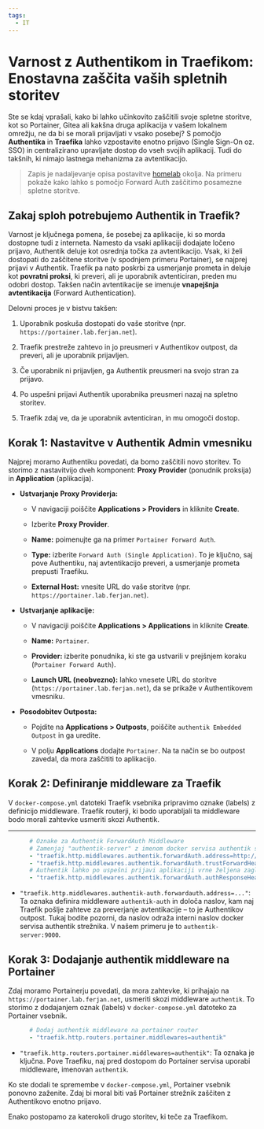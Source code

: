 ```yaml
---
tags:
  - IT
---
```


# Varnost z Authentikom in Traefikom: Enostavna zaščita vaših spletnih storitev

Ste se kdaj vprašali, kako bi lahko učinkovito zaščitili svoje spletne storitve, kot so Portainer, Gitea ali kakšna druga aplikacija v vašem lokalnem omrežju, ne da bi se morali prijavljati v vsako posebej? S pomočjo **Authentika** in **Traefika** lahko vzpostavite enotno prijavo (Single Sign-On oz. SSO) in centralizirano upravljate dostop do vseh svojih aplikacij. Tudi do takšnih, ki nimajo lastnega mehanizma za avtentikacijo.

> Zapis je nadaljevanje opisa postavitve [homelab](homelab.md) okolja. Na primeru pokaže kako lahko s pomočjo Forward Auth zaščitimo posamezne spletne storitve.

## Zakaj sploh potrebujemo Authentik in Traefik?

Varnost je ključnega pomena, še posebej za aplikacije, ki so morda dostopne tudi z interneta. Namesto da vsaki aplikaciji dodajate ločeno prijavo, Authentik deluje kot osrednja točka za avtentikacijo. Vsak, ki želi dostopati do zaščitene storitve (v spodnjem primeru Portainer), se najprej prijavi v Authentik. Traefik pa nato poskrbi za usmerjanje prometa in deluje kot **povratni proksi**, ki preveri, ali je uporabnik avtenticiran, preden mu odobri dostop. Takšen način avtentikacije se imenuje **vnapejšnja avtentikacija** (Forward Authentication).

Delovni proces je v bistvu takšen:

1.  Uporabnik poskuša dostopati do vaše storitve (npr. `https://portainer.lab.ferjan.net`).

2.  Traefik prestreže zahtevo in jo preusmeri v Authentikov outpost, da preveri, ali je uporabnik prijavljen.

3.  Če uporabnik ni prijavljen, ga Authentik preusmeri na svojo stran za prijavo.

4.  Po uspešni prijavi Authentik uporabnika preusmeri nazaj na spletno storitev.

5.  Traefik zdaj ve, da je uporabnik avtenticiran, in mu omogoči dostop.

## Korak 1: Nastavitve v Authentik Admin vmesniku

Najprej moramo Authentiku povedati, da bomo zaščitili novo storitev. To storimo z nastavitvijo dveh komponent: **Proxy Provider** (ponudnik proksija) in **Application** (aplikacija).

  * **Ustvarjanje Proxy Providerja:**

      * V navigaciji poiščite **Applications \> Providers** in kliknite **Create**.

      * Izberite **Proxy Provider**.

      * **Name:** poimenujte ga na primer `Portainer Forward Auth`.

      * **Type:** izberite `Forward Auth (Single Application)`. To je ključno, saj pove Authentiku, naj avtentikacijo preveri, a usmerjanje prometa prepusti Traefiku.

      * **External Host:** vnesite URL do vaše storitve (npr. `https://portainer.lab.ferjan.net`).


  * **Ustvarjanje aplikacije:**

      * V navigaciji poiščite **Applications \> Applications** in kliknite **Create**.

      * **Name:** `Portainer`.

      * **Provider:** izberite ponudnika, ki ste ga ustvarili v prejšnjem koraku (`Portainer Forward Auth`).

      * **Launch URL (neobvezno):** lahko vnesete URL do storitve (`https://portainer.lab.ferjan.net`), da se prikaže v Authentikovem vmesniku.

  * **Posodobitev Outposta:**

      * Pojdite na **Applications \> Outposts**, poiščite `authentik Embedded Outpost` in ga uredite.

      * V polju **Applications** dodajte `Portainer`. Na ta način se bo outpost zavedal, da mora zaščititi to aplikacijo.

## Korak 2: Definiranje middleware za Traefik

V `docker-compose.yml` datoteki Traefik vsebnika pripravimo oznake (labels) z definicijo middleware.
Traefik routerji, ki bodo uporabljali ta middleware bodo morali zahtevke usmeriti skozi Authentik. 

-----

``` yaml
      # Oznake za Authentik ForwardAuth Middleware
      # Zamenjaj "authentik-server" z imenom docker servisa authentik serverja.
      - "traefik.http.middlewares.authentik.forwardAuth.address=http://authentik-server:9000/outpost.goauthentik.io/auth/traefik"
      - "traefik.http.middlewares.authentik.forwardAuth.trustForwardHeader=true"
      # Authentik lahko po uspešni prijavi aplikaciji vrne željena zaglavja (opcijsko)
      - "traefik.http.middlewares.authentik.forwardAuth.authResponseHeaders=X-authentik-username,X-authentik-groups,X-authentik-email,X-authentik-name,X-authentik-uid"
```

  * `"traefik.http.middlewares.authentik-auth.forwardauth.address=..."`: Ta oznaka definira middleware `authentik-auth` in določa naslov, kam naj Traefik pošlje zahteve za preverjanje avtentikacije – to je Authentikov outpost. Tukaj bodite pozorni, da naslov odraža interni naslov docker servisa authentik strežnika. V našem primeru je to `authentik-server:9000`.

## Korak 3: Dodajanje authentik middleware na Portainer

Zdaj moramo Portainerju povedati, da mora zahtevke, ki prihajajo na `https://portainer.lab.ferjan.net`, usmeriti skozi middleware `authentik`. To storimo z dodajanjem oznak (labels) v `docker-compose.yml` datoteko za Portainer vsebnik.

``` yaml
      # Dodaj authentik middleware na portainer router
      - "traefik.http.routers.portainer.middlewares=authentik"
```
  * `"traefik.http.routers.portainer.middlewares=authentik"`: Ta oznaka je ključna. Pove Traefiku, naj pred dostopom do Portainer servisa uporabi middleware, imenovan `authentik`.

Ko ste dodali te spremembe v `docker-compose.yml`, Portainer vsebnik ponovno zaženite. Zdaj bi moral biti vaš Portainer strežnik zaščiten z Authentikovo enotno prijavo.

Enako postopamo za katerokoli drugo storitev, ki teče za Traefikom.
